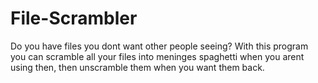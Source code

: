 # File-Scrambler
Do you have files you dont want other people seeing? With this program you can scramble all your files into meninges spaghetti when you arent using then, then unscramble them when you want them back.
